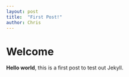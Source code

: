 ```yaml
---
layout: post
title:  "First Post!"
author: Chris
---
```


# Welcome

**Hello world**, this is a first post to test out Jekyll.
